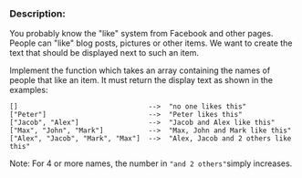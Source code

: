 <div><div><h3>Description:</h3><div><p>You probably know the "like" system from Facebook and other pages. People can "like" blog posts, pictures or other items. We want to create the text that should be displayed next to such an item.</p><p>Implement the function which takes an array containing the names of people that like an item. It must return the display text as shown in the examples:</p><pre><code>[]                                --&gt;  "no one likes this"
["Peter"]                         --&gt;  "Peter likes this"
["Jacob", "Alex"]                 --&gt;  "Jacob and Alex like this"
["Max", "John", "Mark"]           --&gt;  "Max, John and Mark like this"
["Alex", "Jacob", "Mark", "Max"]  --&gt;  "Alex, Jacob and 2 others like this"</code></pre><p>Note: For 4 or more names, the number in <code>"and 2 others"</code>simply increases.</p></div>